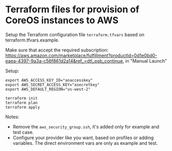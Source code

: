 # Terraform files for provision of CoreOS instances to AWS

Setup the Terraform configuration file `terraform.tfvars` based on terraform.tfvars.example.

Make sure that accept the required subscription: https://aws.amazon.com/marketplace/fulfillment?productId=0d1e0bd0-eaea-4397-9a3a-c56f861d2a14&ref_=dtl_psb_continue, in "Manual Launch"

Setup:
```
export AWS_ACCESS_KEY_ID="anaccesskey"
export AWS_SECRET_ACCESS_KEY="asecretkey"
export AWS_DEFAULT_REGION="us-west-2"

terraform init
terraform plan
terraform apply
```

Notes:
* Remove the `aws_security_group.ssh`, it's added only for example and test case.
* Configure your provider like you want, based on profiles or adding variables. The direct environment vars are only as example and test.
